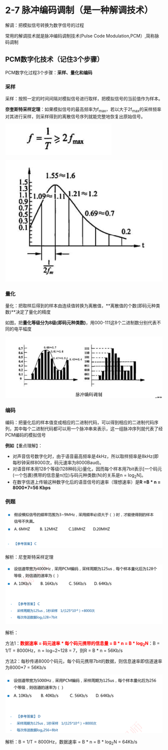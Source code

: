 # 2-7 脉冲编码调制（是一种解调技术）

解调：把模拟信号转换为数字信号的过程

常用的解调技术就是脉冲编码调制技术(Pulse Code Modulation,PCM）,简称脉码调制

## PCM数字化技术（记住3个步骤）

PCM数字化过程3个步骤：**采样、量化和编码**

### 采样

采样：按照一定的时间间隔对模拟信号进行取样，把模拟信号的当前值作为样本。

**奈奎斯特采样定理**：如果模拟信号的最高频率为f<sub>max</sub>，若以大于2f<sub>max</sub>的采样频率对其进行采样，则采样得到的离散信号序列就能完整地恢复出原始信号。

![image-20230221214755347](./assets/image-20230221214755347.png)

![image-20230221215101056](./assets/image-20230221215101056.png)

### 量化

量化：把取样后得到的样本由连续值转换为离散值，**离散值的个数(即码元种类数)**决定了量化的精度

如图，把**量化等级分为8级(即码元种类数)**，用000-111这8个二进制数分别代表不同的电平幅度

![image-20230221215111520](./assets/image-20230221215111520.png)

### 编码

编码：把量化后的样本值变成相应的二进制代码，可以得到相应的二进制代码序列，其中每个二进制代码都可以用一个脉冲串来表示，这一组脉冲序列就代表了经PCM编码的模拟信号

**例如**【重点理解】：

- 对声音信号数字化时，由于语音最高频率是4kHz，所以取样频率是8kHz(即每秒钟采样8000次，码元速率为8000Baud)。
- 对语音样本用128个等级(128种码元)量化，因而每个样本用7bit表示[一个码元(一个包裹)携带的信息量n(位)与码元种类数(N)的关系是n = log<sub>2</sub>N]。
- 在数字信道上传输这种数字化后的语音信号的速率（理想速率）是**R =B * n  = 8000*7=56 Kbps**

### 例题

![image-20230221215702742](./assets/image-20230221215702742.png)

解析：尼奎斯特采样定理

![image-20230221220154811](./assets/image-20230221220154811.png)

解析：

方法1：**<font color=red>数据速率 = 码元速率 * 每个码元携带的信息量 = B * n = B * log<sub>2</sub>N</font>**：B = 1/T = 8000Hz，n = log~2~128 = 7，则R = B * n = 56Kb/s

方法2：每秒传递8000个码元，每个码元携带7bit的数据，则信息速率即信道速率为8000*7 = 56Kb/s

![image-20230221220234102](./assets/image-20230221220234102.png)

解析：B = 1/T = 8000Hz，数据速率 = B * n = B * log<sub>2</sub>N = 64Kb/s
